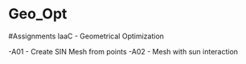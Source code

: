 # Geo_Opt

#Assignments IaaC - Geometrical Optimization

-A01 - Create SIN Mesh from points 
-A02 - Mesh with sun interaction

